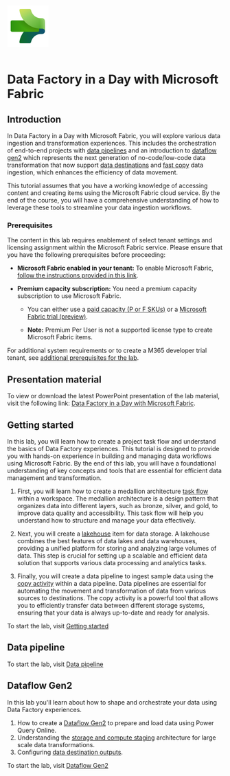 ![Microsoft Fabric](./Media/data_factory_48_color.svg)
</br>
</br>

# Data Factory in a Day with Microsoft Fabric

## Introduction

In Data Factory in a Day with Microsoft Fabric, you will explore various data ingestion and transformation experiences. This includes the orchestration of end-to-end projects with [data pipelines](https://learn.microsoft.com/fabric/data-factory/create-first-pipeline-with-sample-data) and an introduction to [dataflow gen2]() which represents the next generation of no-code/low-code data transformation that now support [data destinations](https://learn.microsoft.com/fabric/data-factory/dataflows-gen2-overview#data-destinations) and [fast copy](https://learn.microsoft.com/fabric/data-factory/dataflows-gen2-fast-copy) data ingestion, which enhances the efficiency of data movement.

This tutorial assumes that you have a working knowledge of accessing content and creating items using the Microsoft Fabric cloud service. By the end of the course, you will have a comprehensive understanding of how to leverage these tools to streamline your data ingestion workflows.

### Prerequisites
The content in this lab requires enablement of select tenant settings and licensing assignment within the Microsoft Fabric service. Please ensure that you have the following prerequisites before proceeding:
- **Microsoft Fabric enabled in your tenant:** To enable Microsoft Fabric, [follow the instructions provided in this link](https://learn.microsoft.com/fabric/admin/fabric-switch).

- **Premium capacity subscription:** You need a premium capacity subscription to use Microsoft Fabric. 
    - You can either use a [paid capacity (P or F SKUs)](https://learn.microsoft.com/power-bi/enterprise/service-premium-what-is) or a [Microsoft Fabric trial (preview)](https://learn.microsoft.com/fabric/get-started/fabric-trial).

    - **Note:** Premium Per User is not a supported license type to create Microsoft Fabric items.

For additional system requirements or to create a M365 developer trial tenant, see [additional prerequisites for the lab](./Prerequisites.md).

## Presentation material

To view or download the latest PowerPoint presentation of the lab material, visit the following link: [Data Factory in a Day with Microsoft Fabric]().

## Getting started

In this lab, you will learn how to create a project task flow and understand the basics of Data Factory experiences. This tutorial is designed to provide you with hands-on experience in building and managing data workflows using Microsoft Fabric. By the end of this lab, you will have a foundational understanding of key concepts and tools that are essential for efficient data management and transformation.

1. First, you will learn how to create a medallion architecture [task flow](https://learn.microsoft.com/fabric/get-started/task-flow-overview) within a workspace. The medallion architecture is a design pattern that organizes data into different layers, such as bronze, silver, and gold, to improve data quality and accessibility. This task flow will help you understand how to structure and manage your data effectively.

1. Next, you will create a [lakehouse](https://learn.microsoft.com/fabric/data-engineering/lakehouse-overview) item for data storage. A lakehouse combines the best features of data lakes and data warehouses, providing a unified platform for storing and analyzing large volumes of data. This step is crucial for setting up a scalable and efficient data solution that supports various data processing and analytics tasks.

1. Finally, you will create a data pipeline to ingest sample data using the [copy activity](https://learn.microsoft.com/fabric/data-factory/copy-data-activity) within a data pipeline. Data pipelines are essential for automating the movement and transformation of data from various sources to destinations. The copy activity is a powerful tool that allows you to efficiently transfer data between different storage systems, ensuring that your data is always up-to-date and ready for analysis.

To start the lab, visit [Getting started](./GettingStarted.md)

## Data pipeline


To start the lab, visit [Data pipeline](./DataPipeline.md)

## Dataflow Gen2

In this lab you'll learn about how to shape and orchestrate your data using Data Factory experiences.

1. How to create a [Dataflow Gen2](https://docs.microsoft.com/power-bi/transform-model/dataflows/dataflows-introduction-self-service) to prepare and load data using Power Query Online.
1. Understanding the [storage and compute staging](https://blog.fabric.microsoft.com/blog/data-factory-spotlight-dataflows-gen2?ft=Data-factory:category) architecture for large scale data transformations.
1. Configuring [data destination outputs](https://learn.microsoft.com/fabric/data-factory/dataflow-gen2-data-destinations-and-managed-settings).

To start the lab, visit [Dataflow Gen2](./DataflowGen2.md)
